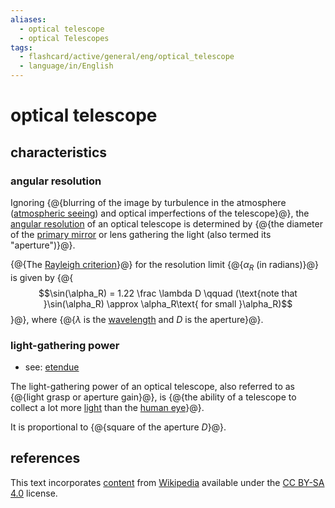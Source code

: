 ```yaml
---
aliases:
  - optical telescope
  - optical Telescopes
tags:
  - flashcard/active/general/eng/optical_telescope
  - language/in/English
---
```


# optical telescope

## characteristics

### angular resolution

Ignoring {@{blurring of the image by turbulence in the atmosphere ([atmospheric seeing](astronomical%20seeing.md)) and optical imperfections of the telescope}@}, the [angular resolution](angular%20resolution.md) of an optical telescope is determined by {@{the diameter of the [primary mirror](primary%20mirror.md) or lens gathering the light (also termed its "aperture")}@}.

{@{The [Rayleigh criterion](angular%20resolution.md#Rayleigh's%20criterion)}@} for the resolution limit {@{$\alpha_R$ (in radians)}@} is given by {@{$$\sin(\alpha_R) = 1.22 \frac \lambda D \qquad (\text{note that }\sin(\alpha_R) \approx \alpha_R\text{ for small }\alpha_R)$$}@}, where {@{$\lambda$ is the [wavelength](wavelength.md) and $D$ is the aperture}@}.

### light-gathering power

- see: [etendue](etendue.md)

The light-gathering power of an optical telescope, also referred to as {@{light grasp or aperture gain}@}, is {@{the ability of a telescope to collect a lot more [light](light.md) than the [human eye](human%20eye.md)}@}.

It is proportional to {@{square of the aperture $D$}@}.

## references

This text incorporates [content](https://en.wikipedia.org/wiki/optical_telescope) from [Wikipedia](Wikipedia.md) available under the [CC BY-SA 4.0](https://creativecommons.org/licenses/by-sa/4.0/) license.
